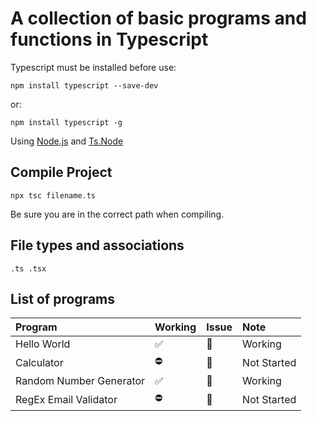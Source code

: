 # A collection of basic programs and functions in Typescript

Typescript must be installed before use:

    npm install typescript --save-dev

or:

    npm install typescript -g

Using [Node.js](https://nodejs.org/en) and [Ts.Node](https://www.npmjs.com/package/ts-node)

## Compile Project

    npx tsc filename.ts

Be sure you are in the correct path when compiling.

## File types and associations

    .ts .tsx

## List of programs

| Program                 | Working | Issue | Note        |
| :---------------------- | :------ | :---- | :---------- |
| Hello World             | ✅      | 🔕    | Working     |
| Calculator              | ⛔      | 🔔    | Not Started |
| Random Number Generator | ✅      | 🔕    | Working     |
| RegEx Email Validator   | ⛔      | 🔔    | Not Started |

